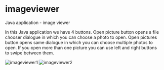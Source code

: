 # imageviewer
Java application - image viewer

In this Java application we have 4 buttons.
Open picture button opens a file chooser dialogue in which you can choose a photo to open.
Open pictures button opens same dialogue in which you can choose multiple photos to open.
If you open more than one picture you can use left and right buttons to swipe between them.


![imageviewer1](https://github.com/dguncevic/imageviewer/assets/132295836/1a1b0720-f894-4c8d-9189-b2a20264396a)
![imageviewer2](https://github.com/dguncevic/imageviewer/assets/132295836/83f911d0-9d5b-4ea1-acba-18a7549e620d)
